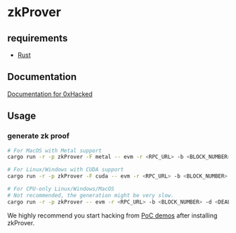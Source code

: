 # zkProver

## requirements
- [Rust](https://www.rust-lang.org/tools/install)

## Documentation
[Documentation for 0xHacked](https://docs.0xHacked.com)

## Usage

### generate zk proof
```bash
# For MacOS with Metal support
cargo run -r -p zkProver -F metal -- evm -r <RPC_URL> -b <BLOCK_NUMBER> -d <DEAL> <path>:<contractname>

# For Linux/Windows with CUDA support
cargo run -r -p zkProver -F cuda -- evm -r <RPC_URL> -b <BLOCK_NUMBER> -d <DEAL> <path>:<contractname>

# For CPU-only Linux/Windows/MacOS
# Not recommended, the generation might be very slow.
cargo run -r -p zkProver -- evm -r <RPC_URL> -b <BLOCK_NUMBER> -d <DEAL> <path>:<contractname>
```

We highly recommend you start hacking from [PoC demos](https://github.com/0xHackedLabs/PoC) after installing zkProver.
